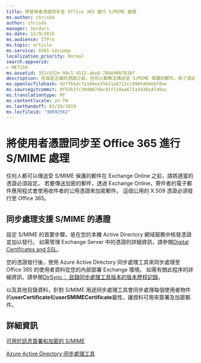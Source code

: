 ```yaml
---
title: 將使用者憑證同步至 Office 365 進行 S/MIME 處理
ms.author: chrisda
author: chrisda
manager: Serdars
ms.date: 12/9/2016
ms.audience: ITPro
ms.topic: article
ms.service: O365-seccomp
localization_priority: Normal
search.appverid:
- MET150
ms.assetid: 351c932e-99c1-4512-a6e8-788e90b7838f
description: 在設定正確的憑證之前，任何人都無法傳送受 S/MIME 保護的郵件。為了透過 Exchange Online 傳送加密郵件，寄件者的電子郵件程式會使用收件者的公用憑證為郵件加密。這個公用的 X.509 憑證必須發行至 Office 365。
ms.openlocfilehash: 927f6b4c7a166ee35e11a8712cc99054b0e67dee
ms.sourcegitcommit: 0f93b37c39d807dec91f118aa671a3430c47a9ac
ms.translationtype: MT
ms.contentlocale: zh-TW
ms.lasthandoff: 03/20/2019
ms.locfileid: "30692562"
---
```

# <a name="sync-user-certificates-to-office-365-for-smime"></a>將使用者憑證同步至 Office 365 進行 S/MIME 處理

任何人都可以傳送受 S/MIME 保護的郵件在 Exchange Online 之前，請將適當的憑證必須設定。 若要傳送加密的郵件，透過 Exchange Online，寄件者的電子郵件應用程式會使用收件者的公用憑證來加密郵件。 這個公用的 X.509 憑證必須發行至 Office 365。

## <a name="to-sync-certificates-that-support-smime"></a>同步處理支援 S/MIME 的憑證

設定 S/MIME 的首要步驟，是在您的本機 Active Directory 網域服務中核發憑證並加以發行。 如需管理 Exchange Server 中的憑證的詳細資訊，請參閱[Digital Certificates and SSL](http://technet.microsoft.com/library/a9e2e08c-d46a-4135-a387-eb653212b676.aspx)。

您的憑證發行後，使用 Azure Active Directory 同步處理工具來同步處理至 Office 365 的使用者資料從您的內部部署 Exchange 環境。 如需有關此程序的詳細資訊，請參閱[DirSync： 目錄同步處理工具版本的版本歷程記錄](https://go.microsoft.com/fwlink/p/?LinkId=392587)。

以及其他目錄資料，針對 S/MIME 用途同步處理工具會同步處理每個使用者物件的**userCertificate**和**userSMIMECertificate**屬性，讓資料可用來簽署及加密郵件。

## <a name="more-information"></a>詳細資訊

[可用於訊息簽署和加密的 S/MIME](s-mime-for-message-signing-and-encryption.md)

[Azure Active Directory 同步處理工具](https://go.microsoft.com/fwlink/p/?LinkId=392587)
